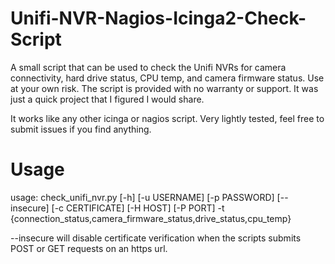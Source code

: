 # Unifi-NVR-Nagios-Icinga2-Check-Script
A small script that can be used to check the Unifi NVRs for camera connectivity, hard drive status, CPU temp, and camera firmware status. Use at your own risk. The script is provided with no warranty or support. It was just a quick project that I figured I would share.

It works like any other icinga or nagios script. Very lightly tested, feel free to submit issues if you find anything.


# Usage

usage: check_unifi_nvr.py [-h] [-u USERNAME] [-p PASSWORD] [--insecure]
                          [-c CERTIFICATE] [-H HOST] [-P PORT] -t
                          {connection_status,camera_firmware_status,drive_status,cpu_temp}

                          
--insecure will disable certificate verification when the scripts submits POST or GET requests on an https url.
                          
